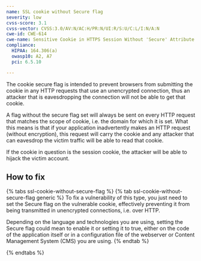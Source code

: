 ```yaml
---
name: SSL cookie without Secure flag
severity: low
cvss-score: 3.1
cvss-vector: CVSS:3.0/AV:N/AC:H/PR:N/UI:R/S:U/C:L/I:N/A:N
cwe-id: CWE-614
cwe-name: Sensitive Cookie in HTTPS Session Without 'Secure' Attribute
compliance:
  HIPAA: 164.306(a)
  owasp10: A2, A7
  pci: 6.5.10

---            
```


The cookie secure flag is intended to prevent browsers from submitting the cookie in any HTTP requests that use an unencrypted connection, thus an attacker that is eavesdropping the connection will not be able to get that cookie.

A flag without the secure flag set will always be sent on every HTTP request that matches the scope of cookie, i.e. the domain for which it is set. What this means is that if your application inadvertently makes an HTTP request (without encryption), this request will carry the cookie and any attacker that can eavesdrop the victim traffic will be able to read that cookie.

If the cookie in question is the session cookie, the attacker will be able to hijack the victim account.

## How to fix

{% tabs ssl-cookie-without-secure-flag %}
{% tab ssl-cookie-without-secure-flag generic %}
To fix a vulnerability of this type, you just need to set the Secure flag on the vulnerable cookie, effectively preventing it from being transmitted in unencrypted connections, i.e. over HTTP.

Depending on the language and technologies you are using, setting the Secure flag could mean to enable it or setting it to true, either on the code of the application itself or in a configuration file of the webserver or Content Management System (CMS) you are using.
{% endtab %}

{% endtabs %}
